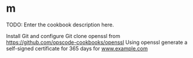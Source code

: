 # m

TODO: Enter the cookbook description here.

Install Git and configure
Git clone openssl from https://github.com/opscode-cookbooks/openssl
Using openssl generate a self-signed certificate for 365 days for www.example.com
